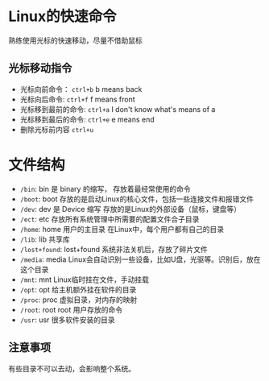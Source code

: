 # Linux的快速命令
熟练使用光标的快速移动，尽量不借助鼠标
## 光标移动指令
- 光标向前命令：
`ctrl+b`  b means back
- 光标向后命令:
`ctrl+f`  f means front
- 光标移到最前的命令:
`ctrl+a`   I don't know what's means of a
- 光标移到最后的命令:
`ctrl+e`  e means end
- 删除光标前内容
`ctrl+u`  


# 文件结构
- `/bin`:
bin 是 binary 的缩写， 存放着最经常使用的命令
- `/boot`:
boot 存放的是启动Linux的核心文件，包括一些连接文件和报错文件
- `/dev`:
dev 是 Device 缩写 存放的是Linux的外部设备（鼠标，键盘等）
- `/ect`:
etc 存放所有系统管理中所需要的配置文件合子目录
- `/home`:
home 用户的主目录 在Linux中，每个用户都有自己的目录
- `/lib`:
lib 共享库
- `/lost+found`:
lost+found 系统非法关机后，存放了碎片文件
- `/media`:
media Linux会自动识别一些设备，比如U盘，光驱等。识别后，放在这个目录
- `/mnt`:
mnt Linux临时挂在文件，手动挂载
- `/opt`: 
opt 给主机额外挂在软件的目录
- `/proc`:
proc 虚拟目录，对内存的映射
- `/root`:
root root 用户存放的命令
- `/usr`:
usr 很多软件安装的目录
## 注意事项
有些目录不可以去动，会影响整个系统。

















